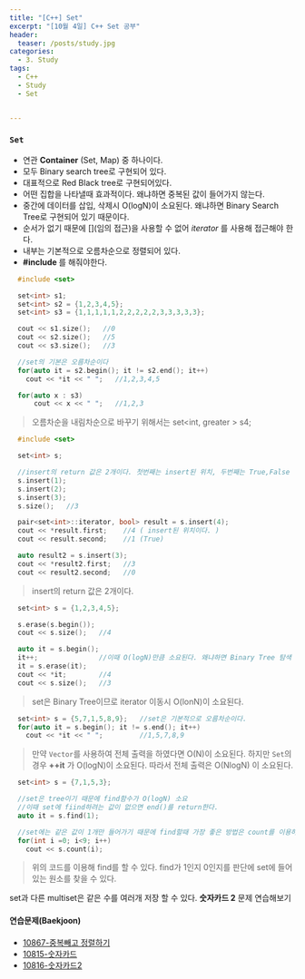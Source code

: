 ```yaml
---
title: "[C++] Set"
excerpt: "[10월 4일] C++ Set 공부"
header:
  teaser: /posts/study.jpg
categories:
  - 3. Study
tags:
  - C++
  - Study
  - Set


---
```

### `Set`
 - 연관 **Container** (Set, Map) 중 하나이다.
 - 모두 Binary search tree로 구현되어 있다.
 - 대표적으로 Red Black tree로 구현되어있다.
 - 어떤 집합을 나타낼때 효과적이다. 왜냐하면 중복된 값이 들어가지 않는다.
 - 중간에 데이터를 삽입, 삭제시 O(logN)이 소요된다. 왜냐하면 Binary Search Tree로 구현되어 있기 때문이다.
 - 순서가 없기 때문에 [](임의 접근)을 사용할 수 없어 *iterator* 를 사용해 접근해야 한다.
 - 내부는 기본적으로 오름차순으로 정렬되어 있다.
 - **#include <set>** 를 해줘야한다.

```c++
  #include <set>

  set<int> s1;
  set<int> s2 = {1,2,3,4,5};
  set<int> s3 = {1,1,1,1,1,2,2,2,2,2,3,3,3,3,3};

  cout << s1.size();   //0
  cout << s2.size();   //5
  cout << s3.size();   //3

  //set의 기본은 오름차순이다
  for(auto it = s2.begin(); it != s2.end(); it++)
    cout << *it << " ";   //1,2,3,4,5

  for(auto x : s3)
      cout << x << " ";   //1,2,3
```

> 오름차순을 내림차순으로 바꾸기 위해서는 set<int, greater<int> > s4;

```c++
  #include <set>

  set<int> s;

  //insert의 return 값은 2개이다. 첫번째는 insert된 위치, 두번째는 True,False
  s.insert(1);
  s.insert(2);
  s.insert(3);
  s.size();   //3

  pair<set<int>::iterator, bool> result = s.insert(4);
  cout << *result.first;    //4 ( insert된 위치이다. )
  cout << result.second;    //1 (True)

  auto result2 = s.insert(3);
  cout << *result2.first;   //3
  cout << result2.second;   //0
```
> insert의 return 값은 2개이다.

```c++
  set<int> s = {1,2,3,4,5};

  s.erase(s.begin());
  cout << s.size();   //4

  auto it = s.begin();
  it++;               //이때 O(logN)만큼 소요된다. 왜냐하면 Binary Tree 탐색 이기 때문이다.
  it = s.erase(it);
  cout << *it;        //4
  cout << s.size();   //3
```

> set은 Binary Tree이므로 iterator 이동시 O(lonN)이 소요된다.

```c++
  set<int> s = {5,7,1,5,8,9};   //set은 기본적으로 오름차순이다.
  for(auto it = s.begin(); it != s.end(); it++)
    cout << *it << " ";         //1,5,7,8,9
```

> 만약 `Vector`를 사용하여 전체 출력을 하였다면 O(N)이 소요된다.
하지만 `Set`의 경우 **++it** 가 O(logN)이 소요된다.
따라서 전체 출력은 O(NlogN) 이 소요된다.

```c++
  set<int> s = {7,1,5,3};

  //set은 tree이기 때문에 find함수가 O(logN) 소요
  //이때 set에 fiind하려는 값이 없으면 end()를 return한다.
  auto it = s.find(1);

  //set에는 같은 값이 1개만 들어가기 때문에 find할때 가장 좋은 방법은 count를 이용하는 것이다.
  for(int i =0; i<9; i++)
    cout << s.count(i);
```

> 위의 코드를 이용해 find를 할 수 있다.
find가 1인지 0인지를 판단에 set에 들어있는 원소를 찾을 수 있다.

set과 다른 multiset은 같은 수를 여러개 저장 할 수 있다.
**숫자카드 2** 문제 연습해보기

#### 연습문제(Baekjoon)
 - [10867-중복빼고 정렬하기](https://github.com/bee0005/TIL/blob/master/Algorithm/BaekJoon/10867_%EC%A4%91%EB%B3%B5%20%EB%B9%BC%EA%B3%A0%20%EC%A0%95%EB%A0%AC%ED%95%98%EA%B8%B0.cpp)
 - [10815-숫자카드](https://github.com/bee0005/TIL/blob/master/Algorithm/BaekJoon/10815_%EC%88%AB%EC%9E%90%EC%B9%B4%EB%93%9C_set.cpp)
 - [10816-숫자카드2]()